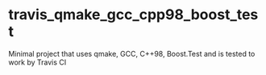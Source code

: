 # travis_qmake_gcc_cpp98_boost_test
Minimal project that uses qmake, GCC, C++98, Boost.Test and is tested to work by Travis CI
